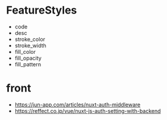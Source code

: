 # FeatureStyles
* code
* desc
* stroke_color
* stroke_width
* fill_color
* fill_opacity
* fill_pattern


# front
* https://jun-app.com/articles/nuxt-auth-middleware
* https://reffect.co.jp/vue/nuxt-js-auth-setting-with-backend
